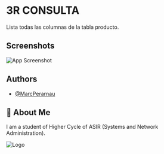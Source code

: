 
# 3R CONSULTA
Lista todas las columnas de la tabla producto.

## Screenshots

![App Screenshot](https://github.com/MarcPerarnau/MYSQL/assets/151735878/e29a7e3c-b1b4-4f5b-aa5f-ca3b4fce2494)



## Authors

- [@MarcPerarnau](https://github.com/MarcPerarnau)


## 🚀 About Me
I am a student of Higher Cycle of ASIR (Systems and Network Administration).


![Logo](https://github.com/MarcPerarnau/MV/assets/151735878/dbd36d50-971f-4147-8b66-0c489954895e)

